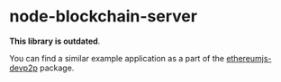 # node-blockchain-server

**This library is outdated**.

You can find a similar example application as a part of the
[ethereumjs-devp2p](https://github.com/ethereumjs/ethereumjs-devp2p) package.